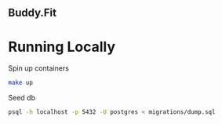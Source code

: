 ## Buddy.Fit

# Running Locally
Spin up containers
```bash
make up
```

Seed db
```bash
psql -h localhost -p 5432 -U postgres < migrations/dump.sql
```